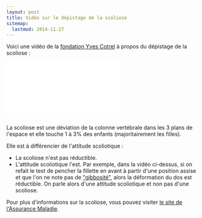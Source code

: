 ```yaml
---
layout: post
title: Vidéo sur le dépistage de la scoliose
sitemap:
  lastmod: 2014-11-27
---
```


Voici une vidéo de la [fondation Yves Cotrel](http://fondationcotrel.org/) à propos du dépistage de la scoliose :

<div class="responsive-iframe">
  <iframe src="//www.youtube.com/embed/Z2Yi_skqhGQ" frameborder="0" allowfullscreen></iframe>
</div>

La scoliose est une déviation de la colonne vertébrale dans les 3 plans de l'espace et elle touche 1 à 3% des enfants (majoritairement les filles).

Elle est à différencier de l'attitude scoliotique :

- La scoliose n'est pas réductible.
- L'attitude scoliotique l'est.
  Par exemple, dans la vidéo ci-dessus, si on refait le test de pencher la fillette en avant à partir d'une position assise et
  que l'on ne note pas de ["gibbosité"](https://fr.wikipedia.org/wiki/Gibbosit%C3%A9), alors la déformation du dos est réductible.
  On parle alors d'une attitude scoliotique et non pas d'une scoliose.

Pour plus d'informations sur la scoliose, vous pouvez visiter [le site de l'Assurance Maladie](http://www.ameli-sante.fr/scoliose.html).
